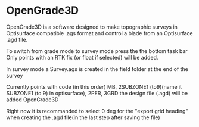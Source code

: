 # OpenGrade3D
 

OpenGrade3D is a software designed to make topographic surveys in Optisurface compatible .ags format and control a blade from an Optisurface .agd file.

To switch from grade mode to survey mode press the the bottom task bar
Only points with an RTK fix (or float if selected) will be added.

In survey mode a Survey.ags is created in the field folder at the end of the survey

Currently points with code (in this order) MB, 2SUBZONE1 (to9)(name it SUBZONE1 (to 9) in optisurface), 2PER, 3GRD the design file (.agd) will be added OpenGrade3D

Right now it is recommanded to select 0 deg for the "export grid heading" when creating the .agd file(in the last step after saving the file) 




